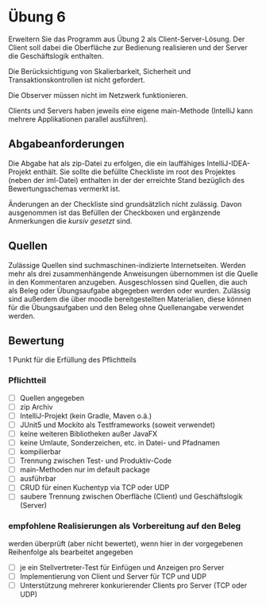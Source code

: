 # Übung 6
Erweitern Sie das Programm aus Übung 2 als Client-Server-Lösung. Der Client soll dabei die Oberfläche zur Bedienung realisieren und der Server die Geschäftslogik enthalten.

Die Berücksichtigung von Skalierbarkeit, Sicherheit und Transaktionskontrollen ist nicht gefordert.

Die Observer müssen nicht im Netzwerk funktionieren.

Clients und Servers haben jeweils eine eigene main-Methode (IntelliJ kann mehrere Applikationen parallel ausführen).

## Abgabeanforderungen
Die Abgabe hat als zip-Datei zu erfolgen, die ein lauffähiges IntelliJ-IDEA-Projekt enthält. Sie sollte die befüllte Checkliste im root des Projektes (neben der iml-Datei) enthalten in der der erreichte Stand bezüglich des Bewertungsschemas vermerkt ist.

Änderungen an der Checkliste sind grundsätzlich nicht zulässig. Davon ausgenommen ist das Befüllen der Checkboxen und ergänzende Anmerkungen die _kursiv gesetzt_ sind.
## Quellen
Zulässige Quellen sind suchmaschinen-indizierte Internetseiten. Werden mehr als drei zusammenhängende Anweisungen übernommen ist die Quelle in den Kommentaren anzugeben. Ausgeschlossen sind Quellen, die auch als Beleg oder Übungsaufgabe abgegeben werden oder wurden. Zulässig sind außerdem die über moodle bereitgestellten Materialien, diese können für die Übungsaufgaben und den Beleg ohne Quellenangabe verwendet werden.
## Bewertung
1 Punkt für die Erfüllung des Pflichtteils
### Pflichtteil
- [ ] Quellen angegeben
- [ ] zip Archiv
- [ ] IntelliJ-Projekt (kein Gradle, Maven o.ä.)
- [ ] JUnit5 und Mockito als Testframeworks (soweit verwendet)
- [ ] keine weiteren Bibliotheken außer JavaFX
- [ ] keine Umlaute, Sonderzeichen, etc. in Datei- und Pfadnamen
- [ ] kompilierbar
- [ ] Trennung zwischen Test- und Produktiv-Code
- [ ] main-Methoden nur im default package
- [ ] ausführbar
- [ ] CRUD für einen Kuchentyp via TCP oder UDP
- [ ] saubere Trennung zwischen Oberfläche (Client) und Geschäftslogik (Server)
### empfohlene Realisierungen als Vorbereitung auf den Beleg
werden überprüft (aber nicht bewertet), wenn hier in der vorgegebenen Reihenfolge als bearbeitet angegeben
- [ ] je ein Stellvertreter-Test für Einfügen und Anzeigen pro Server
- [ ] Implementierung von Client und Server für TCP und UDP
- [ ] Unterstützung mehrerer konkurierender Clients pro Server (TCP oder UDP)